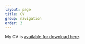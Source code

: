 ```yaml
---
layout: page
title: CV
group: navigation
order: 3
---
```

My CV is <a href="/docs/TMontoya_CV_20240924.pdf">available for download here</a>.

<script type="text/javascript">
 document.location = "docs/TMontoya_CV_20240924.pdf"
</script>